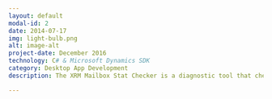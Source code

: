 ```yaml
---
layout: default
modal-id: 2
date: 2014-07-17
img: light-bulb.png
alt: image-alt
project-date: December 2016
technology: C# & Microsoft Dynamics SDK 
category: Desktop App Development
description: The XRM Mailbox Stat Checker is a diagnostic tool that checks the status of Microsoft Dynamics CRM mailboxes. Mailbox Stat Checker also enables and approves emails and mailboxes at the press of a button. <a href="http://brianjvarley.github.io/XRM-Mailbox-Stat-Checker/">Check out the project page here.</a>.

---
```

